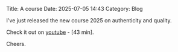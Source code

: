 Title: A course
Date: 2025-07-05 14:43
Category: Blog

I've just released the new course 2025 on authenticity and quality. 

Check it out on [youtube](https://youtu.be/rW0yggl0k40) - [43 min]. 

Cheers. 
